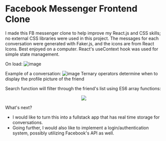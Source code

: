 # Facebook Messenger Frontend Clone
I made this FB messenger clone to help improve my React.js and CSS skills; no external CSS libraries were used in this project. The messages for each conversation were generated with Faker.js, and the icons are from React Icons. Best enjoyed on a computer. React's useContext hook was used for simple state management.

On load:
![image](https://user-images.githubusercontent.com/47995084/131173126-434dfb19-470c-4ed3-a364-caffc5c468c8.png)

Example of a conversation:
![image](https://user-images.githubusercontent.com/47995084/131173150-8e77885a-a3ed-4863-b537-fbd44768b326.png)
Ternary operators determine when to display the profile picture of the friend

Search function will filter through the friend's list using ES6 array functions:
<p align="center">
  <img src="https://user-images.githubusercontent.com/47995084/131173289-eeaf045e-80e7-4a74-aa09-f32ffa3631bd.png">
</p>

What's next?
* I would like to turn this into a fullstack app that has real time storage for conversations.
* Going further, I would also like to implement a login/authentication system, possibly utilizing Facebook's API as well.
